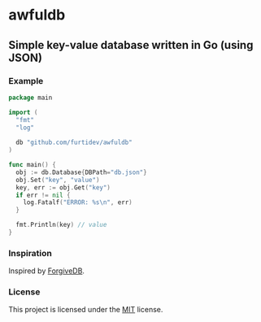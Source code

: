 # awfuldb
## Simple key-value database written in Go (using JSON)

### Example
```go
package main

import (
  "fmt"
  "log"
  
  db "github.com/furtidev/awfuldb"
)

func main() {
  obj := db.Database{DBPath="db.json"}
  obj.Set("key", "value")
  key, err := obj.Get("key")
  if err != nil {
    log.Fatalf("ERROR: %s\n", err)
  }

  fmt.Println(key) // value
}
```

### Inspiration
Inspired by [ForgiveDB](https://github.com/hui-z/ForgiveDB/).

### License
This project is licensed under the [MIT](./LICENSE) license.